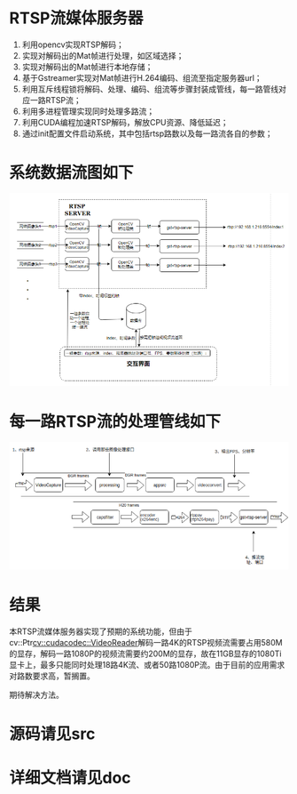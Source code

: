# RTSP流媒体服务器

1.	利用opencv实现RTSP解码；
2.	实现对解码出的Mat帧进行处理，如区域选择；
3.	实现对解码出的Mat帧进行本地存储；
4.	基于Gstreamer实现对Mat帧进行H.264编码、组流至指定服务器url；
5.	利用互斥线程锁将解码、处理、编码、组流等步骤封装成管线，每一路管线对应一路RTSP流；
6.	利用多进程管理实现同时处理多路流；
7.	利用CUDA编程加速RTSP解码，解放CPU资源、降低延迟；
8.	通过init配置文件启动系统，其中包括rtsp路数以及每一路流各自的参数；


# 系统数据流图如下

![系统数据流图](https://github.com/chicleee/rtsp-server/blob/master/doc/DataFlowDiagram.png)

# 每一路RTSP流的处理管线如下

![管线](https://github.com/chicleee/rtsp-server/blob/master/doc/Pipeline.png)

# 结果

本RTSP流媒体服务器实现了预期的系统功能，但由于cv::Ptr<cv::cudacodec::VideoReader>解码一路4K的RTSP视频流需要占用580M的显存，解码一路1080P的视频流需要约200M的显存，故在11GB显存的1080Ti显卡上，最多只能同时处理18路4K流、或者50路1080P流。由于目前的应用需求对路数要求高，暂搁置。

期待解决方法。

# 源码请见src
# 详细文档请见doc

